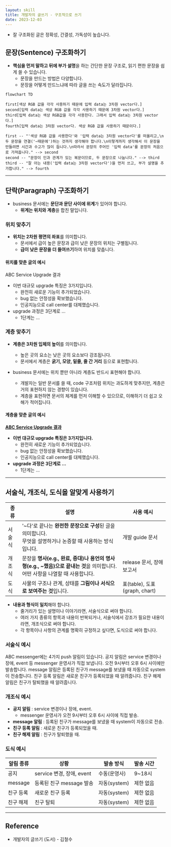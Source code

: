 ```yaml
---
layout: skill
title: 개발자의 글쓰기 - 구조적으로 쓰기
date: 2023-12-03
---
```





- 잘 구조화된 글은 정확성, 간결성, 가독성이 높습니다.




## 문장(Sentence) 구조화하기

- **핵심을 먼저 말하고 뒤에 부가 설명**을 하는 간단한 문장 구조로, 읽기 편한 문장을 쉽게 쓸 수 있습니다.
    - 문장을 만드는 방법은 다양합니다.
    - 문장을 어떻게 만드느냐에 따라 글을 쓰는 속도가 달라집니다.

```mermaid
flowchart TD

first[색상 RGB 값을 각각 사용하기 때문에 입력 data는 3차원 vector다.]
second[입력 data는 색상 RGB 값을 각각 사용하기 때문에 3차원 vector다.]
third[입력 data는 색상 RGB값을 각각 사용한다. 그래서 입력 data는 3차원 vector다.]
fourth[입력 data는 3차원 vector다. 색상 RGB 값을 사용하기 때문이다.]

first -- "'색상 RGB 값을 사용한다'와 '입력 data는 3차원 vector다'를 떠올리고,\n두 문장을 연결('~때문에')하는 것까지 생각해야 합니다.\n이렇게까지 생각해서 이 문장을 만들려면 시간과 수고가 많이 듭니다.\n따라서 문장의 주어인 '입력 data'를 문장의 처음으로 가져옵니다." --> second
second -- "문장이 인과 관계가 있는 복문이므로, 두 문장으로 나눕니다." --> third
third -- "잘 아는 내용('입력 data는 3차원 vector다')을 먼저 쓰고, 부가 설명을 추가합니다." --> fourth
```



---




## 단락(Paragraph) 구조화하기

- business 문서에는 **문단과 문단 사이에 위계**가 있어야 합니다.
    - **위계는 위치와 계층**을 합친 말입니다.


### 위치 맞추기

- **위치는 2차원 평면의 좌표**를 의미합니다.
    - 문서에서 급이 높은 문장과 급이 낮은 문장의 위치는 구별됩니다.
    - **급이 낮은 문장을 더 들여쓰기**하여 위치를 맞춥니다.

#### 위치를 맞춘 글의 예시

ABC Service Upgrade 결과

- 이번 대규모 upgrade 특징은 3가지입니다.
    - 완전히 새로운 기능이 추가되었습니다.
    - bug 없는 안정성을 확보했습니다.
    - 인공지능으로 call center를 대체했습니다.
- upgrade 과정은 3단계로 ...
    - 1단계는 ...


### 계층 맞추기

- **계층은 3차원 입체의 높이**를 의미합니다.
    - 높은 곳의 요소는 낮은 곳의 요소보다 강조됩니다.
    - 문서에서 계층은 **굵기, 모양, 밑줄, 줄 간 거리** 등으로 표현합니다.

- business 문서에는 위치 뿐만 아니라 계층도 반드시 표현해야 합니다.
    - 개발자는 일반 문서를 쓸 때, code 구조처럼 위치는 과도하게 맞추지만, 계층은 거의 표현하지 않는 경향이 있습니다.
    - 계층을 표현하면 문서의 체계를 먼저 이해할 수 있으므로, 이해하기 더 쉽고 오해가 적어집니다.

#### 계층을 맞춘 글의 예시

<strong><u>ABC Service Upgrade 결과</u></strong>

- **이번 대규모 upgrade 특징은 3가지입니다.**
    - 완전히 새로운 기능이 추가되었습니다.
    - bug 없는 안정성을 확보했습니다.
    - 인공지능으로 call center를 대체했습니다.
- **upgrade 과정은 3단계로 ...**
    - 1단계는 ...




---




## 서술식, 개조식, 도식을 알맞게 사용하기

| 종류 | 설명 | 사용 예시 |
| --- | --- | --- |
| 서술식 | '~다'로 끝나는 **완전한 문장으로 구성**된 글을 의미합니다.<br>무엇을 설명하거나 논증할 때 사용하는 방식입니다. | 개발 guide 문서 |
| 개조식 | 문장을 **명사(e.g., 완료, 증대)나 용언의 명사형(e.g., ~했음)으로 끝내는 것**을 의미합니다.<br>어떤 사항을 나열할 때 사용합니다. | release 문서, 장애 보고서 |
| 도식 | 사물의 구조나 관계, 상태를 **그림이나 서식으로 보여주는 것**입니다. | 표(table), 도표(graph, chart) |

- **내용과 형식이 일치**해야 합니다.
    - 줄거리가 있는 설명이나 이야기라면, 서술식으로 써야 합니다.
    - 여러 가지 종류의 항목과 내용이 반복되거나, 서술식에서 강조가 필요한 내용이라면, 개조식으로 써야 합니다.
    - 각 항목이나 사항의 관계를 명확히 규정하고 싶다면, 도식으로 써야 합니다.

### 서술식 예시

ABC messenger에는 4가지 push 알림이 있습니다. 공지 알림은 service 변경이나 장애, event 등 messenger 운영사가 직접 보냅니다. 오전 9시부터 오후 6시 사이에만 발송합니다. message 알림은 등록된 친구가 message를 보냈을 때 자동으로 system이 전송합니다. 친구 등록 알림은 새로운 친구가 등록되었을 때 알려줍니다. 친구 해제 알림은 친구가 탈퇴했을 때 알려줍니다.

### 개조식 예시

- **공지 알림** : service 변경이나 장애, event.
    - messenger 운영사가 오전 9시부터 오후 6시 사이에 직접 발송.
- **message 알림** : 등록된 친구가 message를 보냈을 때 system이 자동으로 전송.
- **친구 등록 알림** : 새로운 친구가 등록되었을 때.
- **친구 해제 알림** : 친구가 탈퇴했을 때.

### 도식 예시

| 알림 종류 | 상황 | 발송 방식 | 발송 시간 |
| --- | --- | --- | --- |
| 공지 | service 변경, 장애, event | 수동(운영사) | 9~18시 |
| message | 등록된 친구 message 발송 | 자동(system) | 제한 없음 |
| 친구 등록 | 새로운 친구 등록 | 자동(system) | 제한 없음 |
| 친구 해제 | 친구 탈퇴 | 자동(system) | 제한 없음 |




---




## Reference

- 개발자의 글쓰기 (도서) - 김철수
